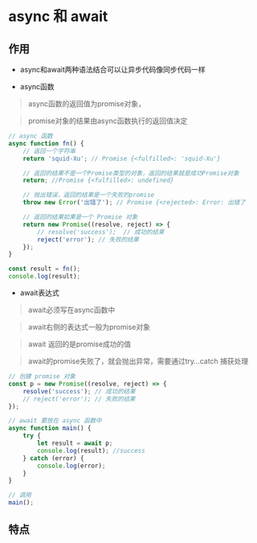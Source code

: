 # async 和 await


## 作用

- async和await两种语法结合可以让异步代码像同步代码一样

- async函数

> async函数的返回值为promise对象，

> promise对象的结果由async函数执行的返回值决定

```js
// async 函数
async function fn() {
    // 返回一个字符串
    return 'squid-Xu'; // Promise {<fulfilled>: 'squid-Xu'}

    // 返回的结果不是一个Promise类型的对象，返回的结果就是成功Promise对象
    return; //Promise {<fulfilled>: undefined}

    // 抛出错误，返回的结果是一个失败的promise
    throw new Error('出错了'); // Promise {<rejected>: Error: 出错了

    // 返回的结果如果是一个 Promise 对象
    return new Promise((resolve, reject) => {
        // resolve('success');  // 成功的结果
        reject('error'); // 失败的结果
    });
}

const result = fn();
console.log(result);
```

- await表达式

> await必须写在async函数中

> await右侧的表达式一般为promise对象

> await 返回的是promise成功的值

> await的promise失败了，就会抛出异常，需要通过try…catch 捕获处理


```js
// 创建 promise 对象
const p = new Promise((resolve, reject) => {
    resolve('success'); // 成功的结果
    // reject('error'); // 失败的结果
});

// await 要放在 async 函数中
async function main() {
    try {
        let result = await p;
        console.log(result); //success
    } catch (error) {
        console.log(error);
    }
}

// 调用
main();
```

## 特点
